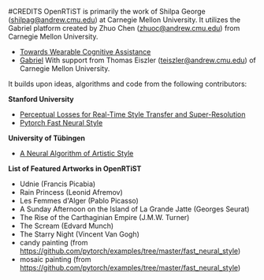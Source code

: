 #CREDITS
OpenRTiST is primarily the work of Shilpa George (shilpag@andrew.cmu.edu) at Carnegie Mellon University.
It utilizes the Gabriel platform created by Zhuo Chen (zhuoc@andrew.cmu.edu) from Carnegie Mellon University.
- [Towards Wearable Cognitive Assistance](http://dl.acm.org/citation.cfm?id=2594383)
- [Gabriel](http://github.com/cmusatyalab/gabriel)
With support from Thomas Eiszler (teiszler@andrew.cmu.edu) of Carnegie Mellon University.


It builds upon ideas, algorithms and code from the following contributors:

__Stanford University__ 
- [Perceptual Losses for Real-Time Style Transfer and Super-Resolution](https://arxiv.org/pdf/1603.08155.pdf)
- [Pytorch Fast Neural Style](https://github.com/pytorch/examples/tree/master/fast_neural_style)

__University of T&uuml;bingen__
- [A Neural Algorithm of Artistic Style](https://arxiv.org/abs/1508.06576)

__List of Featured Artworks in OpenRTiST__
- Udnie (Francis Picabia)
- Rain Princess (Leonid Afremov)
- Les Femmes d'Alger (Pablo Picasso)
- A Sunday Afternoon on the Island of La Grande Jatte (Georges Seurat)
- The Rise of the Carthaginian Empire (J.M.W. Turner)
- The Scream (Edvard Munch)
- The Starry Night (Vincent Van Gogh)
- candy painting (from https://github.com/pytorch/examples/tree/master/fast_neural_style)
- mosaic painting (from https://github.com/pytorch/examples/tree/master/fast_neural_style)

